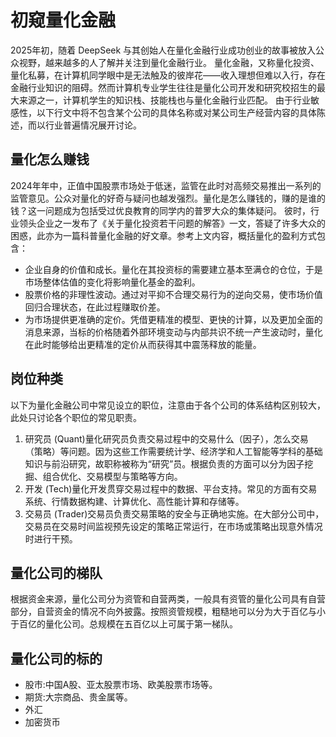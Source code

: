 # 初窥量化金融

2025年初，随着 DeepSeek 与其创始人在量化金融行业成功创业的故事被放入公众视野，越来越多的人了解并关注到量化金融行业。
量化金融，又称量化投资、量化私募，在计算机同学眼中是无法触及的彼岸花——收入理想但难以入行，存在金融行业知识的阻碍。然而计算机专业学生往往是量化公司开发和研究校招生的最大来源之一，计算机学生的知识栈、技能栈也与量化金融行业匹配。
由于行业敏感性，以下行文中将不包含某个公司的具体名称或对某公司生产经营内容的具体陈述，而以行业普遍情况展开讨论。

## 量化怎么赚钱

2024年年中，正值中国股票市场处于低迷，监管在此时对高频交易推出一系列的监管意见。公众对量化的好奇与疑问也越发强烈。量化是怎么赚钱的，赚的是谁的钱？这一问题成为包括受过优良教育的同学内的普罗大众的集体疑问。
彼时，行业领头企业之一发布了《关于量化投资若干问题的解答》一文，答疑了许多大众的困惑，此亦为一篇科普量化金融的好文章。参考上文内容，概括量化的盈利方式包含：

- 企业自身的价值和成长。量化在其投资标的需要建立基本至满仓的仓位，于是市场整体估值的变化将影响量化基金的盈利。
- 股票价格的非理性波动。通过对平抑不合理交易行为的逆向交易，使市场价值回归合理状态，在此过程赚取价差。
- 为市场提供更准确的定价。凭借更精准的模型、更快的计算，以及更加全面的消息来源，当标的价格随着外部环境变动与内部共识不统一产生波动时，量化在此时能够给出更精准的定价从而获得其中震荡释放的能量。

## 岗位种类

以下为量化金融公司中常见设立的职位，注意由于各个公司的体系结构区别较大，此处只讨论各个职位的常见职责。

1. 研究员 (Quant)量化研究员负责交易过程中的交易什么（因子），怎么交易（策略）等问题。因为这些工作需要统计学、经济学和人工智能等学科的基础知识与前沿研究，故职称被称为“研究”员。根据负责的方面可以分为因子挖掘、组合优化、交易模型与策略等方向。
2. 开发 (Tech)量化开发贯穿交易过程中的数据、平台支持。常见的方面有交易系统、行情数据构建、计算优化、高性能计算和存储等。
3. 交易员 (Trader)交易员负责交易策略的安全与正确地实施。在大部分公司中，交易员在交易时间监视预先设定的策略正常运行，在市场或策略出现意外情况时进行干预。

## 量化公司的梯队

根据资金来源，量化公司分为资管和自营两类，一般具有资管的量化公司具有自营部分，自营资金的情况不向外披露。按照资管规模，粗糙地可以分为大于百亿与小于百亿的量化公司。总规模在五百亿以上可属于第一梯队。

## 量化公司的标的

- 股市:中国A股、亚太股票市场、欧美股票市场等。
- 期货:大宗商品、贵金属等。
- 外汇
- 加密货币
